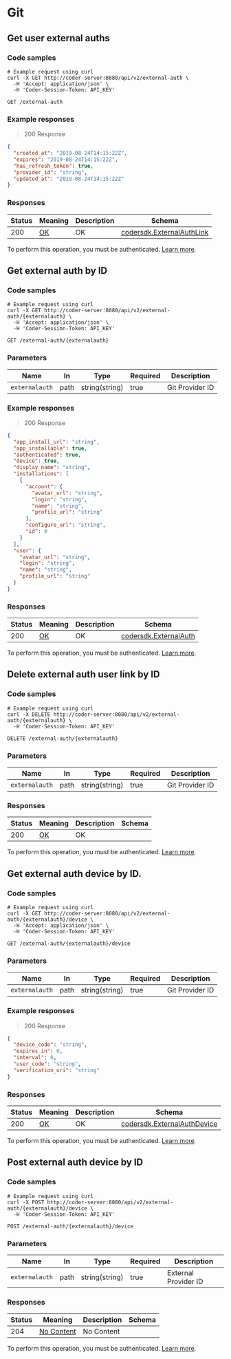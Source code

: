 # Git

## Get user external auths

### Code samples

```shell
# Example request using curl
curl -X GET http://coder-server:8080/api/v2/external-auth \
  -H 'Accept: application/json' \
  -H 'Coder-Session-Token: API_KEY'
```

`GET /external-auth`

### Example responses

> 200 Response

```json
{
  "created_at": "2019-08-24T14:15:22Z",
  "expires": "2019-08-24T14:15:22Z",
  "has_refresh_token": true,
  "provider_id": "string",
  "updated_at": "2019-08-24T14:15:22Z"
}
```

### Responses

| Status | Meaning                                                 | Description | Schema                                                           |
| ------ | ------------------------------------------------------- | ----------- | ---------------------------------------------------------------- |
| 200    | [OK](https://tools.ietf.org/html/rfc7231#section-6.3.1) | OK          | [codersdk.ExternalAuthLink](schemas.md#codersdkexternalauthlink) |

To perform this operation, you must be authenticated. [Learn more](authentication.md).

## Get external auth by ID

### Code samples

```shell
# Example request using curl
curl -X GET http://coder-server:8080/api/v2/external-auth/{externalauth} \
  -H 'Accept: application/json' \
  -H 'Coder-Session-Token: API_KEY'
```

`GET /external-auth/{externalauth}`

### Parameters

| Name           | In   | Type           | Required | Description     |
| -------------- | ---- | -------------- | -------- | --------------- |
| `externalauth` | path | string(string) | true     | Git Provider ID |

### Example responses

> 200 Response

```json
{
  "app_install_url": "string",
  "app_installable": true,
  "authenticated": true,
  "device": true,
  "display_name": "string",
  "installations": [
    {
      "account": {
        "avatar_url": "string",
        "login": "string",
        "name": "string",
        "profile_url": "string"
      },
      "configure_url": "string",
      "id": 0
    }
  ],
  "user": {
    "avatar_url": "string",
    "login": "string",
    "name": "string",
    "profile_url": "string"
  }
}
```

### Responses

| Status | Meaning                                                 | Description | Schema                                                   |
| ------ | ------------------------------------------------------- | ----------- | -------------------------------------------------------- |
| 200    | [OK](https://tools.ietf.org/html/rfc7231#section-6.3.1) | OK          | [codersdk.ExternalAuth](schemas.md#codersdkexternalauth) |

To perform this operation, you must be authenticated. [Learn more](authentication.md).

## Delete external auth user link by ID

### Code samples

```shell
# Example request using curl
curl -X DELETE http://coder-server:8080/api/v2/external-auth/{externalauth} \
  -H 'Coder-Session-Token: API_KEY'
```

`DELETE /external-auth/{externalauth}`

### Parameters

| Name           | In   | Type           | Required | Description     |
| -------------- | ---- | -------------- | -------- | --------------- |
| `externalauth` | path | string(string) | true     | Git Provider ID |

### Responses

| Status | Meaning                                                 | Description | Schema |
| ------ | ------------------------------------------------------- | ----------- | ------ |
| 200    | [OK](https://tools.ietf.org/html/rfc7231#section-6.3.1) | OK          |        |

To perform this operation, you must be authenticated. [Learn more](authentication.md).

## Get external auth device by ID.

### Code samples

```shell
# Example request using curl
curl -X GET http://coder-server:8080/api/v2/external-auth/{externalauth}/device \
  -H 'Accept: application/json' \
  -H 'Coder-Session-Token: API_KEY'
```

`GET /external-auth/{externalauth}/device`

### Parameters

| Name           | In   | Type           | Required | Description     |
| -------------- | ---- | -------------- | -------- | --------------- |
| `externalauth` | path | string(string) | true     | Git Provider ID |

### Example responses

> 200 Response

```json
{
  "device_code": "string",
  "expires_in": 0,
  "interval": 0,
  "user_code": "string",
  "verification_uri": "string"
}
```

### Responses

| Status | Meaning                                                 | Description | Schema                                                               |
| ------ | ------------------------------------------------------- | ----------- | -------------------------------------------------------------------- |
| 200    | [OK](https://tools.ietf.org/html/rfc7231#section-6.3.1) | OK          | [codersdk.ExternalAuthDevice](schemas.md#codersdkexternalauthdevice) |

To perform this operation, you must be authenticated. [Learn more](authentication.md).

## Post external auth device by ID

### Code samples

```shell
# Example request using curl
curl -X POST http://coder-server:8080/api/v2/external-auth/{externalauth}/device \
  -H 'Coder-Session-Token: API_KEY'
```

`POST /external-auth/{externalauth}/device`

### Parameters

| Name           | In   | Type           | Required | Description          |
| -------------- | ---- | -------------- | -------- | -------------------- |
| `externalauth` | path | string(string) | true     | External Provider ID |

### Responses

| Status | Meaning                                                         | Description | Schema |
| ------ | --------------------------------------------------------------- | ----------- | ------ |
| 204    | [No Content](https://tools.ietf.org/html/rfc7231#section-6.3.5) | No Content  |        |

To perform this operation, you must be authenticated. [Learn more](authentication.md).
